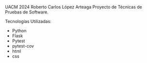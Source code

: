 UACM 2024
Roberto Carlos López Arteaga
Proyecto de Técnicas de Pruebas de Software.

Tecnologías Utilizadas:
- Python
- Flask
- Pytest
- pytest-cov
- html
- css
